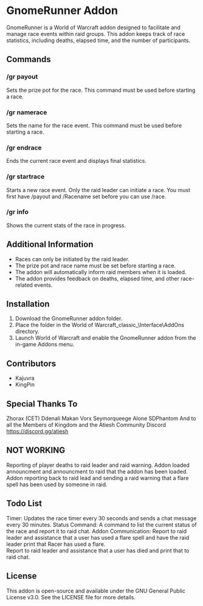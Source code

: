 # GnomeRunner Addon

GnomeRunner is a World of Warcraft addon designed to facilitate and manage race events within raid groups. This addon keeps track of race statistics, including deaths, elapsed time, and the number of participants.

## Commands

### /gr payout
Sets the prize pot for the race. This command must be used before starting a race.

### /gr namerace 
Sets the name for the race event. This command must be used before starting a race.

### /gr endrace
Ends the current race event and displays final statistics.

### /gr startrace 
Starts a new race event. Only the raid leader can initiate a race. You must first have /payout and /Racename set before you can use /race. 

### /gr info 
Shows the current stats of the race in progress.

## Additional Information

- Races can only be initiated by the raid leader.
- The prize pot and race name must be set before starting a race.
- The addon will automatically inform raid members when it is loaded.
- The addon provides feedback on deaths, elapsed time, and other race-related events.

## Installation

1. Download the GnomeRunner addon folder.
2. Place the folder in the World of Warcraft\_classic_\Interface\AddOns directory.
3. Launch World of Warcraft and enable the GnomeRunner addon from the in-game Addons menu.

## Contributors

- Kajuvra
- KingPin 

## Special Thanks To
Zhorax (CET)
Ddenali
Makan
Vorx
Seymorqueege 
Alone
SDPhantom
And to all the Members of Kingdom and the Atiesh Community Discord https://discord.gg/atiesh

## NOT WORKING 
Reporting of player deaths to raid leader and raid warning. 
Addon loaded announcment and announcment to raid that the addon has been loaded. 
Addon reporting back to raid lead and sending a raid warning that a flare spell has been used by someone in raid. 

## Todo List 
Timer:
Updates the race timer every 30 seconds and sends a chat message every 30 minutes.
Status Command: 
A command to list the current status of the race and report it to raid chat. 
Addon Communication: 
Report to raid leader and assistance that a user has used a flare spell and have the raid leader print that Racer has used a flare.  
Report to raid leader and assistance that a user has died and print that to raid chat. 


## License

This addon is open-source and available under the GNU General Public License v3.0. See the LICENSE file for more details.
